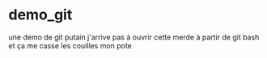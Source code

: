 # demo_git
une demo de git
putain j'arrive pas à ouvrir cette merde à partir de git bash et ça me casse les couilles mon pote